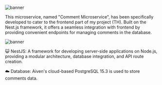 
![banner](https://github.com/SheeetFace/commentsForTHService/assets/93317676/3efbd2f5-4389-433e-96b9-92314908093a)


This microservice, named "Comment Microservice", has been specifically developed to cater to the frontend part of my project (TH). Built on the Nest.js framework, it offers a seamless integration with frontend by providing convenient endpoints for managing comments in the database.


![banner](https://github.com/SheeetFace/commentsForTHService/assets/93317676/d2d31f8e-96ae-400d-b547-476665827c5e)

😺 NestJS: A framework for developing server-side applications on Node.js, providing a modular architecture, database integration, and API route creation.

☁️ Database: Aiven's cloud-based PostgreSQL 15.3 is used to store comments data.
